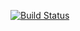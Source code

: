 [![Build Status](http://fungpuci.eastus.cloudapp.azure.com/job/FunGPU/job/master/badge/icon)](http://fungpuci.eastus.cloudapp.azure.com/job/FunGPU/job/master/)
